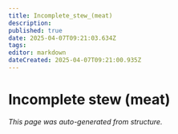 ```yaml
---
title: Incomplete_stew_(meat)
description: 
published: true
date: 2025-04-07T09:21:03.634Z
tags: 
editor: markdown
dateCreated: 2025-04-07T09:21:00.935Z
---
```


# Incomplete stew (meat)

*This page was auto-generated from structure.*